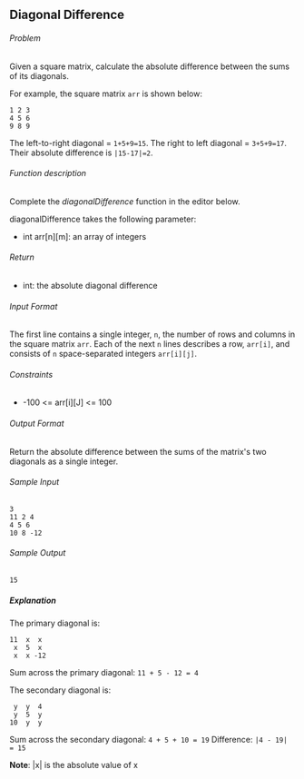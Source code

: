 ## Diagonal Difference

###### Problem

Given a square matrix, calculate the absolute difference between the sums of its diagonals.

For example, the square matrix `arr` is shown below:
```
1 2 3
4 5 6
9 8 9
```

The left-to-right diagonal = `1+5+9=15`. The right to left diagonal = `3+5+9=17`. Their absolute difference is `|15-17|=2`.

###### Function description

Complete the _diagonalDifference_ function in the editor below.

diagonalDifference takes the following parameter:

- int arr[n][m]: an array of integers

###### Return

- int: the absolute diagonal difference

###### Input Format

The first line contains a single integer, `n`, the number of rows and columns in the square matrix `arr`.
Each of the next `n` lines describes a row, `arr[i]`, and consists of `n` space-separated integers `arr[i][j]`.

###### Constraints

- -100 <= arr[i][J] <= 100

###### Output Format

Return the absolute difference between the sums of the matrix's two diagonals as a single integer.

###### Sample Input
```
3
11 2 4
4 5 6
10 8 -12
```
###### Sample Output
```
15
```

##### Explanation

The primary diagonal is:
```
11  x  x
 x  5  x
 x  x -12
```

Sum across the primary diagonal: `11 + 5 - 12 = 4`

The secondary diagonal is:
```
 y  y  4
 y  5  y
10  y  y
```

Sum across the secondary diagonal: `4 + 5 + 10 = 19`
Difference: `|4 - 19| = 15`

__Note__: |x| is the absolute value of x